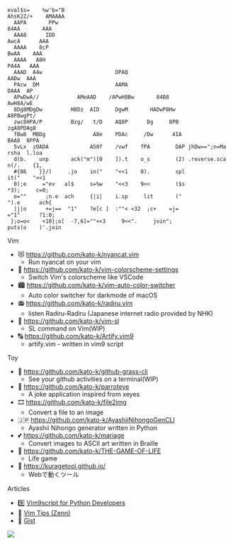 ```
eval$s=    %w'b="B                                                  AhsK2Z/+    AMAAAA
  AAPA       PPw                                                      84AA       AAA  
  AAA8      IDD                                                       AwcA      AAA   
  AAAA    8cP                                                         BwAA    AAA     
  AAAA   A8H                                                          PA4A   AAA      
  AAAD  A4w                       DPAQ                                AADw  AAA       
  PAcw  DM                        AAMA                                DAAA  AP        
  APwDwA//            AMeAAD    /APwH8Bw       84B8                   AwH8A/wE        
  8Dg8MDgDw         H8Dz  AID     DgwM       HADwP8Hw                 A8PBwgPt/       
  zwc8HPA/P         Bzg/   t/D    AQ8P      Dg     8PB                zgA8PDAg8       
  fBw8  MBDg               A8e    PDAc     /Dw      4IA               BAA8  8PPA      
  5vLx  zOADA             A58f    /vwf    fPA        DAP jhDw==";n=Ma rsha  l.loa     
  d(b.    unp       ack("m")[0    ]).t    o_s        (2) .reverse.sca n(/.    {1,     
  #{86    }}/)     .jo    in("    "<<1    0).        spl              it("    "<<1    
  0);e     ="ev   al$     s=%w    "<<3    9<<        ($s              *3);     c=0;   
  o=""      ;n.e  ach     {|i|    i.sp     lit       ("               ").e      ach{  
  |j|o      +=j==  "1"    ?e[c ]  :""< <32  ;c+    =j=                ="1"      ?1:0; 
 };o=o<    <10};o[  -7,6]=""<<3     9<<".     join";                 puts(o    )'.join
```

Vim
- 😻 https://github.com/kato-k/nyancat.vim 
  - Run nyancat on your vim
- 🎨 https://github.com/kato-k/vim-colorscheme-settings
  - Switch Vim's colorscheme like VSCode
- 🏙 https://github.com/kato-k/vim-auto-color-switcher
  - Auto color switcher for darkmode of macOS
- 📻 https://github.com/kato-k/radiru.vim
  - listen Radiru-Radiru (Japanese internet radio provided by NHK)
- 🚂 https://github.com/kato-k/vim-sl
  - SL command on Vim(WIP)
- 🔠 https://github.com/kato-k/Artify.vim9
  - artify.vim - written in vim9 script

Toy
- 🌲 https://github.com/kato-k/github-grass-cli
  - See your github activities on a terminal(WIP)
- 🦜 https://github.com/kato-k/parroteye
  - A joke application inspired from xeyes
- 🎞 https://github.com/kato-k/file2img
  - Convert a file to an image
- 🇯🇵 https://github.com/kato-k/AyashiiNihongoGenCLI
  - Ayashii Nihongo generator written in Python
- 💕 https://github.com/kato-k/mariage
  - Convert images to ASCII art written in Braille
- 🧫 https://github.com/kato-k/THE-GAME-OF-LIFE
  - Life game
- 🐠 https://kuragetool.github.io/
  - Webで動くツール

Articles
- 9️⃣ [Vim9script for Python Developers](https://zenn.dev/kato_k/articles/4585f83764f38b) 
- 🍵 [Vim Tips (Zenn)](https://zenn.dev/topics/vimtips)
- 📝 [Gist](https://gist.github.com/mine)

[![](https://github-readme-stats.vercel.app/api?username=kato-k)](https://github.com/anuraghazra/github-readme-stats)

